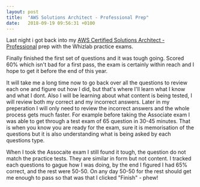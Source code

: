 ```yaml
---
layout: post
title:  "AWS Solutions Architect - Professional Prep"
date:   2018-09-19 09:56:31 +0100
---
```


Last night i got back into my [AWS Certified Solutions Architect - Professional](https://aws.amazon.com/certification/certified-solutions-architect-professional/) prep with the Whizlab practice exams.

Finally finished the first set of questions and it was tough going. Scored 60% which isn't bad for a first pass, the exam is certainly within reach and I hope to get it before the end of this year.

It will take me a long time now to go back over all the questions to review each one and figure out how I did, but that's where I'll learn what I know and what I dont. Also I will be learning about what content is being tested, I will review both my correct and my incorrect answers. Later in my preperation I will only need to review the incorrect answers and the whole process gets much faster. For example before taking the Associate exam I was able to get through a test exam of 65 question in 30-45 minutes. That is when you know you are ready for the exam, sure it is memorisation of the questions but it is also understanding what is being asked by each questions type.

When I took the Assocaite exam I still found it tough, the question do not match the practice tests. They are similar in form but not content. I tracked each questions to gague how I was doing, by the end I figured I had 65% correct, and the rest were 50-50. On any day 50-50 for the rest should get me enough to pass so that was that I clicked "Finish" - phew!